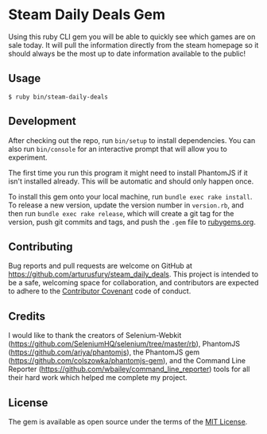 # Steam Daily Deals Gem

Using this ruby CLI gem you will be able to quickly see which games are on sale today. It will pull the information directly from the steam homepage so it should always be the most up to date information available to the public!

## Usage

    $ ruby bin/steam-daily-deals

## Development

After checking out the repo, run `bin/setup` to install dependencies. You can also run `bin/console` for an interactive prompt that will allow you to experiment.

The first time you run this program it might need to install PhantomJS if it isn't installed already.  This will be automatic and should only happen once.

To install this gem onto your local machine, run `bundle exec rake install`. To release a new version, update the version number in `version.rb`, and then run `bundle exec rake release`, which will create a git tag for the version, push git commits and tags, and push the `.gem` file to [rubygems.org](https://rubygems.org).

## Contributing

Bug reports and pull requests are welcome on GitHub at https://github.com/arturusfury/steam_daily_deals. This project is intended to be a safe, welcoming space for collaboration, and contributors are expected to adhere to the [Contributor Covenant](http://contributor-covenant.org) code of conduct.

## Credits

I would like to thank the creators of Selenium-Webkit (https://github.com/SeleniumHQ/selenium/tree/master/rb), PhantomJS (https://github.com/ariya/phantomjs), the PhantomJS gem (https://github.com/colszowka/phantomjs-gem), and the Command Line Reporter (https://github.com/wbailey/command_line_reporter) tools for all their hard work which helped me complete my project.

## License

The gem is available as open source under the terms of the [MIT License](http://opensource.org/licenses/MIT).
